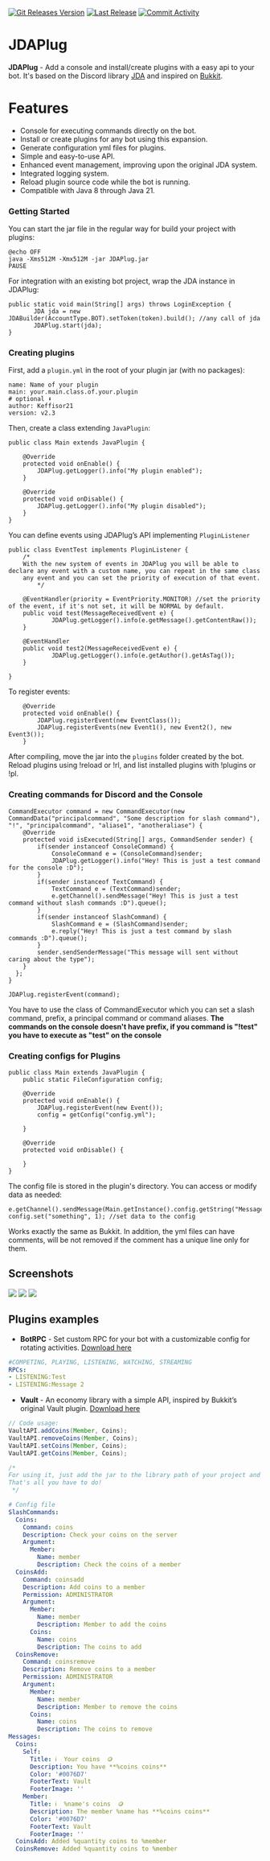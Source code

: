 [![Git Releases Version](https://img.shields.io/github/release/Keffisor/JDAPlug)](https://github.com/Keffisor/JDAPlug/releases)
[![Last Release](https://img.shields.io/github/release-date/Keffisor/JDAPlug)](https://github.com/Keffisor/JDAPlug/releases)
[![Commit Activity](https://img.shields.io/github/commit-activity/m/Keffisor/JDAPlug)](https://github.com/Keffisor/JDAPlug/commits/master)
<br>
# JDAPlug
**JDAPlug** - Add a console and install/create plugins with a easy api to your bot. It's based on the Discord library [JDA](https://github.com/DV8FromTheWorld/JDA) and inspired on [Bukkit](https://dev.bukkit.org/).

# Features
- Console for executing commands directly on the bot.
- Install or create plugins for any bot using this expansion.
- Generate configuration yml files for plugins.
- Simple and easy-to-use API.
- Enhanced event management, improving upon the original JDA system.
- Integrated logging system.
- Reload plugin source code while the bot is running.
- Compatible with Java 8 through Java 21.

### Getting Started
You can start the jar file in the regular way for build your project with plugins:
```
@echo OFF
java -Xms512M -Xmx512M -jar JDAPlug.jar
PAUSE
```
For integration with an existing bot project, wrap the JDA instance in JDAPlug:
```
public static void main(String[] args) throws LoginException {
       JDA jda = new JDABuilder(AccountType.BOT).setToken(token).build(); //any call of jda
       JDAPlug.start(jda);  
}
```

### Creating plugins 
First, add a ``plugin.yml`` in the root of your plugin jar (with no packages):
```
name: Name of your plugin
main: your.main.class.of.your.plugin
# optional ⬇
author: Keffisor21
version: v2.3
```
Then, create a class extending ``JavaPlugin``:
```
public class Main extends JavaPlugin {

	@Override
	protected void onEnable() {
		JDAPlug.getLogger().info("My plugin enabled");
	}
	
	@Override
	protected void onDisable() {
		JDAPlug.getLogger().info("My plugin disabled");
	}
}
```
You can define events using JDAPlug’s API implementing ``PluginListener``
```
public class EventTest implements PluginListener {
	/*
	With the new system of events in JDAPlug you will be able to declare any event with a custom name, you can repeat in the same class
	any event and you can set the priority of execution of that event.
        */
	
	@EventHandler(priority = EventPriority.MONITOR) //set the priority of the event, if it's not set, it will be NORMAL by default.
  	public void test(MessageReceivedEvent e) {
            JDAPlug.getLogger().info(e.getMessage().getContentRaw());
  	}

	@EventHandler
	public void test2(MessageReceivedEvent e) {
            JDAPlug.getLogger().info(e.getAuthor().getAsTag());
	}

}
```
To register events:
```
    @Override
	protected void onEnable() {
		JDAPlug.registerEvent(new EventClass());
		JDAPlug.registerEvents(new Event1(), new Event2(), new Event3());
	}
```
After compiling, move the jar into the ``plugins`` folder created by the bot. Reload plugins using !reload or !rl, and list installed plugins with !plugins or !pl.

### Creating commands for Discord and the Console
```
CommandExecutor command = new CommandExecutor(new CommandData("principalcommand", "Some description for slash command"), "!", "principalcommand", "aliase1", "anotheraliase") {
	@Override
	protected void isExecuted(String[] args, CommandSender sender) {
		if(sender instanceof ConsoleCommand) {
			ConsoleCommand e = (ConsoleCommand)sender;
			JDAPlug.getLogger().info("Hey! This is just a test command for the console :D");
		}
		if(sender instanceof TextCommand) {
			TextCommand e = (TextCommand)sender;
			e.getChannel().sendMessage("Hey! This is just a test command without slash commands :D").queue();
		}
		if(sender instanceof SlashCommand) {
			SlashCommand e = (SlashCommand)sender;
			e.reply("Hey! This is just a test command by slash commands :D").queue();
		}
		sender.sendSenderMessage("This message will sent without caring about the type");
	}
  }; 
}

JDAPlug.registerEvent(command);
```
You have to use the class of CommandExecutor which you can set a slash command, prefix, a principal command or command aliases.
**The commands on the console doesn't have prefix, if you command is "!test" you have to execute as "test" on the console**

### Creating configs for Plugins
```
public class Main extends JavaPlugin {
	public static FileConfiguration config;
	
	@Override
	protected void onEnable() {
		JDAPlug.registerEvent(new Event());		
		config = getConfig("config.yml");
 		
	}
	
	@Override
	protected void onDisable() {
		
	}
}
```
The config file is stored in the plugin's directory. You can access or modify data as needed:
```
e.getChannel().sendMessage(Main.getInstance().config.getString("Message.NoPermission")).queue(); 
config.set("something", 1); //set data to the config
```
Works exactly the same as Bukkit. In addition, the yml files can have comments, will be not removed if the comment has a unique line only for them.
<h2><strong>Screenshots</strong></h2>
<img src="https://i.imgur.com/ftzRALM.png">
<img src="https://i.imgur.com/SCTW9Cu.png">
<img src="https://i.imgur.com/ZyRzR6f.png">
<h2><strong>Plugins examples</strong></h2>

- <strong>BotRPC</strong> - Set custom RPC for your bot with a customizable config for rotating activities. <a href="https://keffisor21.com/jdaplug/BotRPC/BotRPC.jar" rel="nofollow">Download here</a>  
``` Config.yml file
#COMPETING, PLAYING, LISTENING, WATCHING, STREAMING
RPCs:
- LISTENING:Test
- LISTENING:Message 2
```

- <strong>Vault</strong> - An economy library with a simple API, inspired by Bukkit’s original Vault plugin. <a href="https://keffisor21.com/jdaplug/Vault/Vault.jar" rel="nofollow">Download here</a>
```java
// Code usage:
VaultAPI.addCoins(Member, Coins);
VaultAPI.removeCoins(Member, Coins);
VaultAPI.setCoins(Member, Coins);
VaultAPI.getCoins(Member, Coins);

/*
For using it, just add the jar to the library path of your project and install the plugin in your plugins folder.
That's all you have to do!   
 */
```
```yaml
# Config file
SlashCommands:
  Coins:
    Command: coins
    Description: Check your coins on the server
    Argument:
      Member:
        Name: member
        Description: Check the coins of a member
  CoinsAdd:
    Command: coinsadd
    Description: Add coins to a member
    Permission: ADMINISTRATOR
    Argument:
      Member:
        Name: member
        Description: Member to add the coins
      Coins:
        Name: coins
        Description: The coins to add
  CoinsRemove:
    Command: coinsremove
    Description: Remove coins to a member
    Permission: ADMINISTRATOR
    Argument:
      Member:
        Name: member
        Description: Member to remove the coins
      Coins:
        Name: coins
        Description: The coins to remove
Messages:
  Coins:
    Self:
      Title: ℹ️  Your coins  🪙
      Description: You have **%coins coins**
      Color: '#0076D7'
      FooterText: Vault
      FooterImage: ''
    Member:
      Title: ℹ️  %name's coins  🪙
      Description: The member %name has **%coins coins**
      Color: '#0076D7'
      FooterText: Vault
      FooterImage: ''
  CoinsAdd: Added %quantity coins to %member
  CoinsRemove: Added %quantity coins to %member
  
```

<br>
<br>
<br>
